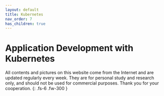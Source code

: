 ```yaml
---
layout: default
title: Kubernetes
nav_order: 7
has_children: true
---
```


# Application Development with Kubernetes  

All contents and pictures on this website come from the Internet and are updated regularly every week. They are for personal study and research only, and should not be used for commercial purposes. Thank you for your cooperation.
{: .fs-6 .fw-300 }



